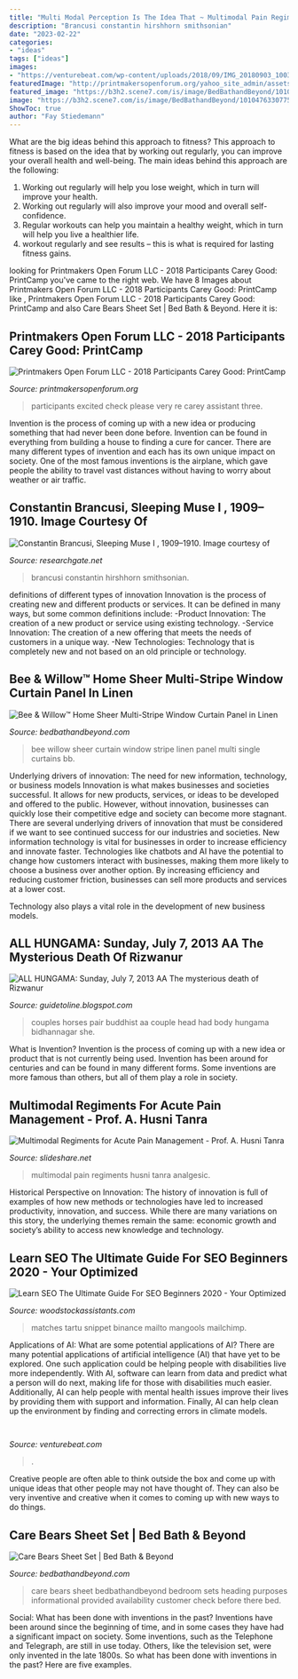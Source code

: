```yaml
---
title: "Multi Modal Perception Is The Idea That ~ Multimodal Pain Regiments Husni Tanra Analgesic"
description: "Brancusi constantin hirshhorn smithsonian"
date: "2023-02-22"
categories:
- "ideas"
tags: ["ideas"]
images:
- "https://venturebeat.com/wp-content/uploads/2018/09/IMG_20180903_100317.jpg?w=664"
featuredImage: "http://printmakersopenforum.org/yahoo_site_admin/assets/images/Carey_Good_images_PC_2018_for_website.123121317_std.jpg"
featured_image: "https://b3h2.scene7.com/is/image/BedBathandBeyond/10104763307753m?$690$&amp;wid=690&amp;hei=690"
image: "https://b3h2.scene7.com/is/image/BedBathandBeyond/10104763307753m?$690$&amp;wid=690&amp;hei=690"
ShowToc: true
author: "Fay Stiedemann"
---
```



What are the big ideas behind this approach to fitness?
This approach to fitness is based on the idea that by working out regularly, you can improve your overall health and well-being. The main ideas behind this approach are the following: 
1) Working out regularly will help you lose weight, which in turn will improve your health. 
2) Working out regularly will also improve your mood and overall self-confidence. 
3) Regular workouts can help you maintain a healthy weight, which in turn will help you live a healthier life. 
4) workout regularly and see results – this is what is required for lasting fitness gains.

	

		
looking for Printmakers Open Forum LLC - 2018 Participants Carey Good: PrintCamp you've came to the right web. We have 8 Images about Printmakers Open Forum LLC - 2018 Participants Carey Good: PrintCamp like , Printmakers Open Forum LLC - 2018 Participants Carey Good: PrintCamp and also Care Bears Sheet Set | Bed Bath &amp; Beyond. Here it is:
		
    
## Printmakers Open Forum LLC - 2018 Participants Carey Good: PrintCamp

<img loading=lazy src="http://printmakersopenforum.org/yahoo_site_admin/assets/images/Carey_Good_images_PC_2018_for_website.123121317_std.jpg" onerror="this.onerror=null;this.src='https://tse4.mm.bing.net/th?id=OIP.nAFpEX0svIHT3qT9zQpspgHaHu&amp;pid=15.1';" alt="Printmakers Open Forum LLC - 2018 Participants Carey Good: PrintCamp">

_Source: printmakersopenforum.org_

>participants excited check please very re carey assistant three. 

	

Invention is the process of coming up with a new idea or producing something that had never been done before. Invention can be found in everything from building a house to finding a cure for cancer. There are many different types of invention and each has its own unique impact on society. One of the most famous inventions is the airplane, which gave people the ability to travel vast distances without having to worry about weather or air traffic.

    
## Constantin Brancusi, Sleeping Muse I , 1909–1910. Image Courtesy Of

<img loading=lazy src="https://www.researchgate.net/profile/Roy-Williams-8/publication/271518811/figure/download/fig2/AS:295100941914128@1447368955623/Constantin-Brancusi-Sleeping-Muse-I-1909-1910-Image-courtesy-of-Hirshhorn-Museum-and.png" onerror="this.onerror=null;this.src='https://tse2.mm.bing.net/th?id=OIP.EA6z5jWdKMaKk4ohz5xR_QHaF3&amp;pid=15.1';" alt="Constantin Brancusi, Sleeping Muse I , 1909–1910. Image courtesy of">

_Source: researchgate.net_

>brancusi constantin hirshhorn smithsonian. 

	

definitions of different types of innovation
Innovation is the process of creating new and different products or services. It can be defined in many ways, but some common definitions include: 
-Product Innovation: The creation of a new product or service using existing technology.
-Service Innovation: The creation of a new offering that meets the needs of customers in a unique way.
-New Technologies: Technology that is completely new and not based on an old principle or technology.

    
## Bee &amp; Willow™ Home Sheer Multi-Stripe Window Curtain Panel In Linen

<img loading=lazy src="https://b3h2.scene7.com/is/image/BedBathandBeyond/2020-12-03-16-05_bweyeletstripesheerivory_imageset?$690$&amp;wid=690&amp;hei=690" onerror="this.onerror=null;this.src='https://tse3.mm.bing.net/th?id=OIP.JvI-2aCb2BHHyfOFAbEWDwHaHa&amp;pid=15.1';" alt="Bee &amp; Willow™ Home Sheer Multi-Stripe Window Curtain Panel in Linen">

_Source: bedbathandbeyond.com_

>bee willow sheer curtain window stripe linen panel multi single curtains bb. 

	

Underlying drivers of innovation: The need for new information, technology, or business models
Innovation is what makes businesses and societies successful. It allows for new products, services, or ideas to be developed and offered to the public. However, without innovation, businesses can quickly lose their competitive edge and society can become more stagnant. There are several underlying drivers of innovation that must be considered if we want to see continued success for our industries and societies.
New information technology is vital for businesses in order to increase efficiency and innovate faster. Technologies like chatbots and AI have the potential to change how customers interact with businesses, making them more likely to choose a business over another option. By increasing efficiency and reducing customer friction, businesses can sell more products and services at a lower cost.

Technology also plays a vital role in the development of new business models.

    
## ALL HUNGAMA: Sunday, July 7, 2013 AA The Mysterious Death Of Rizwanur

<img loading=lazy src="http://3.bp.blogspot.com/-taN7-yO91yA/UBC9xvLfmkI/AAAAAAAACqY/TUGUgdpjwKk/s640/two+couples+and+horses+panel.jpg" onerror="this.onerror=null;this.src='https://tse3.mm.bing.net/th?id=OIP.7dVtMmXBnN3_RDq1wZjezAAAAA&amp;pid=15.1';" alt="ALL HUNGAMA: Sunday, July 7, 2013 AA The mysterious death of Rizwanur">

_Source: guidetoline.blogspot.com_

>couples horses pair buddhist aa couple head had body hungama bidhannagar she. 

	

What is Invention?
Invention is the process of coming up with a new idea or product that is not currently being used. Invention has been around for centuries and can be found in many different forms. Some inventions are more famous than others, but all of them play a role in society.

    
## Multimodal Regiments For Acute Pain Management - Prof. A. Husni Tanra

<img loading=lazy src="https://image.slidesharecdn.com/1-151110095454-lva1-app6891/95/multimodal-regiments-for-acute-pain-management-prof-a-husni-tanra-21-638.jpg?cb=1447149614" onerror="this.onerror=null;this.src='https://tse3.mm.bing.net/th?id=OIP.L6ewyCTCMe2ByRz6PrcRTgHaFj&amp;pid=15.1';" alt="Multimodal Regiments for Acute Pain Management - Prof. A. Husni Tanra">

_Source: slideshare.net_

>multimodal pain regiments husni tanra analgesic. 

	

Historical Perspective on Innovation:
The history of innovation is full of examples of how new methods or technologies have led to increased productivity, innovation, and success. While there are many variations on this story, the underlying themes remain the same: economic growth and society’s ability to access new knowledge and technology.

    
## Learn SEO The Ultimate Guide For SEO Beginners 2020 - Your Optimized

<img loading=lazy src="https://mangools.com/blog/wp-content/uploads/2017/01/mangools-seo-academy-part-2-search-engines-snippet-google.png" onerror="this.onerror=null;this.src='https://tse4.mm.bing.net/th?id=OIP.HBJBQUlvVC3qY85zlp86lAHaEM&amp;pid=15.1';" alt="Learn SEO The Ultimate Guide For SEO Beginners 2020 - Your Optimized">

_Source: woodstockassistants.com_

>matches tartu snippet binance mailto mangools mailchimp. 

	

Applications of AI: What are some potential applications of AI?
There are many potential applications of artificial intelligence (AI) that have yet to be explored. One such application could be helping people with disabilities live more independently. With AI, software can learn from data and predict what a person will do next, making life for those with disabilities much easier. Additionally, AI can help people with mental health issues improve their lives by providing them with support and information. Finally, AI can help clean up the environment by finding and correcting errors in climate models.

    
## 

<img loading=lazy src="https://venturebeat.com/wp-content/uploads/2018/09/IMG_20180903_100317.jpg?w=664" onerror="this.onerror=null;this.src='https://tse4.mm.bing.net/th?id=OIP.RDcB-YLVyI_c210PUJidMgHaGr&amp;pid=15.1';" alt="">

_Source: venturebeat.com_

>. 

	

Creative people are often able to think outside the box and come up with unique ideas that other people may not have thought of. They can also be very inventive and creative when it comes to coming up with new ways to do things.

    
## Care Bears Sheet Set | Bed Bath &amp; Beyond

<img loading=lazy src="https://b3h2.scene7.com/is/image/BedBathandBeyond/10104763307753m?$690$&amp;wid=690&amp;hei=690" onerror="this.onerror=null;this.src='https://tse3.mm.bing.net/th?id=OIP.5BS4pm1WXaCUh2Svs97CygHaHa&amp;pid=15.1';" alt="Care Bears Sheet Set | Bed Bath &amp; Beyond">

_Source: bedbathandbeyond.com_

>care bears sheet bedbathandbeyond bedroom sets heading purposes informational provided availability customer check before there bed. 

	

Social: What has been done with inventions in the past?
Inventions have been around since the beginning of time, and in some cases they have had a significant impact on society. Some inventions, such as the Telephone and Telegraph, are still in use today. Others, like the television set, were only invented in the late 1800s. So what has been done with inventions in the past? Here are five examples.

